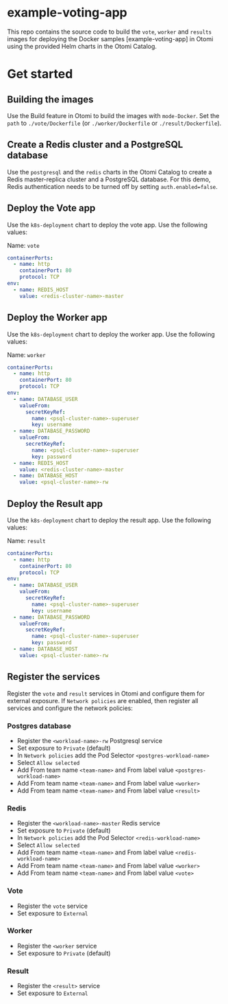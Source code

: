 # example-voting-app

This repo contains the source code to build the `vote`, `worker` and `results` images for deploying the Docker samples [example-voting-app] in Otomi using the provided Helm charts in the Otomi Catalog.

# Get started

## Building the images

Use the Build feature in Otomi to build the images with `mode-Docker`. Set the `path` to `./vote/Dockerfile` (or `./worker/Dockerfile` or `./result/Dockerfile`).

## Create a Redis cluster and a PostgreSQL database

Use the `postgresql` and the `redis` charts in the Otomi Catalog to create a Redis master-replica cluster and a PostgreSQL database. For this demo, Redis authentication needs to be turned off by setting `auth.enabled=false`.

## Deploy the Vote app

Use the `k8s-deployment` chart to deploy the vote app. Use the following values:

Name: `vote`

```yaml
containerPorts:
  - name: http
    containerPort: 80
    protocol: TCP
env:
  - name: REDIS_HOST
    value: <redis-cluster-name>-master
```

## Deploy the Worker app

Use the `k8s-deployment` chart to deploy the worker app. Use the following values:

Name: `worker`

```yaml
containerPorts:
  - name: http
    containerPort: 80
    protocol: TCP
env:
  - name: DATABASE_USER
    valueFrom:
      secretKeyRef:
        name: <psql-cluster-name>-superuser
        key: username
  - name: DATABASE_PASSWORD
    valueFrom:
      secretKeyRef:
        name: <psql-cluster-name>-superuser
        key: password
  - name: REDIS_HOST
    value: <redis-cluster-name>-master
  - name: DATABASE_HOST
    value: <psql-cluster-name>-rw
```

## Deploy the Result app

Use the `k8s-deployment` chart to deploy the result app. Use the following values:

Name: `result`

```yaml
containerPorts:
  - name: http
    containerPort: 80
    protocol: TCP
env:
  - name: DATABASE_USER
    valueFrom:
      secretKeyRef:
        name: <psql-cluster-name>-superuser
        key: username
  - name: DATABASE_PASSWORD
    valueFrom:
      secretKeyRef:
        name: <psql-cluster-name>-superuser
        key: password
  - name: DATABASE_HOST
    value: <psql-cluster-name>-rw
```

## Register the services

Register the `vote` and `result` services in Otomi and configure them for external exposure. If `Network policies` are enabled, then register all services and configure the network policies:

### Postgres database

- Register the `<workload-name>-rw` Postgresql service
- Set exposure to `Private` (default)
- In `Network policies` add the Pod Selector `<postgres-workload-name>`
- Select `Allow selected`
- Add From team name `<team-name>` and From label value `<postgres-workload-name>`
- Add From team name `<team-name>` and From label value `<worker>`
- Add From team name `<team-name>` and From label value `<result>`

### Redis

- Register the `<workload-name>-master` Redis service 
- Set exposure to `Private` (default)
- In `Network policies` add the Pod Selector `<redis-workload-name>`
- Select `Allow selected`
- Add From team name `<team-name>` and From label value `<redis-workload-name>`
- Add From team name `<team-name>` and From label value `<worker>`
- Add From team name `<team-name>` and From label value `<vote>`

### Vote

- Register the `vote` service 
- Set exposure to `External`

### Worker

- Register the `<worker` service 
- Set exposure to `Private` (default)

### Result

- Register the `<result>` service 
- Set exposure to `External`

